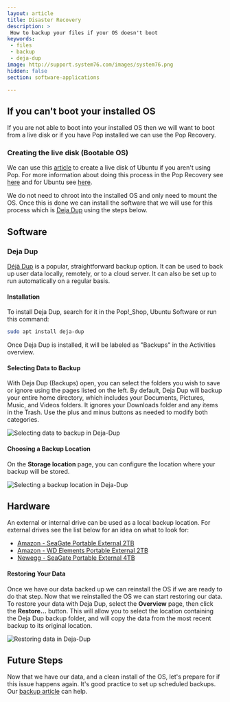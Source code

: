 ```yaml
---
layout: article
title: Disaster Recovery
description: >
 How to backup your files if your OS doesn't boot
keywords:
 - files
 - backup
 - deja-dup
image: http://support.system76.com/images/system76.png
hidden: false
section: software-applications

---
```


## If you can't boot your installed OS

If you are not able to boot into your installed OS then we will want to boot from a live disk or if you have Pop installed we can use the Pop Recovery.

### Creating the live disk (Bootable OS)

We can use this [article](/articles/live-disk) to create a live disk of Ubuntu if you aren't using Pop. For more information about doing this process in the Pop Recovery see [here](/articles/pop-recovery) and for Ubuntu see [here](/articles/bootlaoder).

We do not need to chroot into the installed OS and only need to mount the OS. Once this is done we can install the software that we will use for this process which is <u>Deja Dup</u> using the steps below. 

## Software 

### Deja Dup

[Déjà Dup](https://wiki.gnome.org/Apps/DejaDup) is a popular, straightforward backup option. It can be used to back up user data locally, remotely, or to a cloud server. It can also be set up to run automatically on a regular basis.

#### Installation

To install Deja Dup, search for it in the Pop!\_Shop, Ubuntu Software or run this command:

```bash
sudo apt install deja-dup
```

Once Deja Dup is installed, it will be labeled as "Backups" in the Activities overview.

#### Selecting Data to Backup

With Deja Dup (Backups) open, you can select the folders you wish to save or ignore using the pages listed on the left. By default, Deja Dup will backup your entire home directory, which includes your Documents, Pictures, Music, and Videos folders. It ignores your Downloads folder and any items in the Trash. Use the plus and minus buttons as needed to modify both categories.

![Selecting data to backup in Deja-Dup](/images/backup/deja_selection.png)

#### Choosing a Backup Location

On the **Storage location** page, you can configure the location where your backup will be stored.

![Selecting a backup location in Deja-Dup](/images/backup/deja_location.png)

## Hardware

An external or internal drive can be used as a local backup location. For external drives see the list below for an idea on what to look for:

- [Amazon - SeaGate Portable External 2TB](https://www.amazon.com/Seagate-Portable-External-Hard-Drive/dp/B07CRG94G3)
- [Amazon - WD Elements Portable External 2TB](https://www.amazon.com/Western-Digital-Elements-Portable-External/dp/B06W55K9N6)
- [Newegg - SeaGate Portable External 4TB](https://www.newegg.com/seagate-model-stea4000400-4tb/p/N82E16822178817)

#### Restoring Your Data

Once we have our data backed up we can reinstall the OS if we are ready to do that step. Now that we reinstalled the OS we can start restoring our data. To restore your data with Deja Dup, select the **Overview** page, then click the **Restore...** button. This will allow you to select the location containing the Deja Dup backup folder, and will copy the data from the most recent backup to its original location.

![Restoring data in Deja-Dup](/images/backup/deja_overview.png)

## Future Steps

Now that we have our data, and a clean install of the OS, let's prepare for if this issue happens again. It's good practice to set up scheduled backups. Our [backup article](/articles/backup-files) can help.

